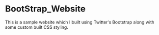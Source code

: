 BootStrap_Website
=================
This is a sample website which I built using Twitter's Bootstrap along with some custom built CSS styling.
